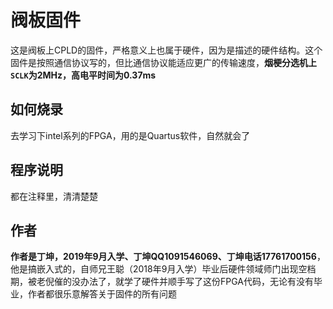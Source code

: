 # 阀板固件

这是阀板上CPLD的固件，严格意义上也属于硬件，因为是描述的硬件结构。这个固件是按照通信协议写的，但比通信协议能适应更广的传输速度，**烟梗分选机上`SCLK`为2MHz，高电平时间为0.37ms**

## 如何烧录

去学习下intel系列的FPGA，用的是Quartus软件，自然就会了

## 程序说明

都在注释里，清清楚楚

## 作者

**作者是丁坤，2019年9月入学、丁坤QQ1091546069、丁坤电话17761700156**，他是搞嵌入式的，自师兄王聪（2018年9月入学）毕业后硬件领域师门出现空档期，被老倪催的没办法了，就学了硬件并顺手写了这份FPGA代码，无论有没有毕业，作者都很乐意解答关于固件的所有问题


